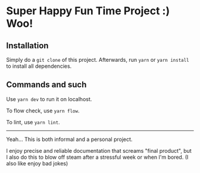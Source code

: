 # Super Happy Fun Time Project :) Woo!

<h2> Installation </h2>

Simply do a `git clone` of this project. 
Afterwards, run `yarn` or `yarn install` to install all dependencies.

<h2> Commands and such </h2>

Use `yarn dev` to run it on localhost.

To flow check, use `yarn flow`.

To lint, use `yarn lint`.


<hr>
Yeah... This is both informal and a personal project.

I enjoy precise and reliable documentation that screams "final product", but I also do this to blow off steam after a stressful week or when I'm bored. (I also like enjoy bad jokes)
